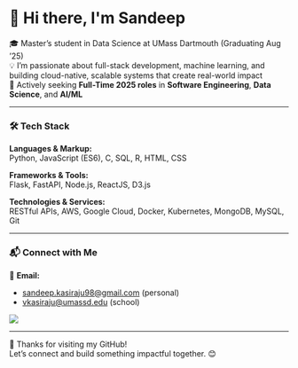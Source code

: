 # 👋 Hi there, I'm Sandeep

🎓 Master’s student in Data Science at UMass Dartmouth (Graduating Aug ’25)  
💡 I’m passionate about full-stack development, machine learning, and building cloud-native, scalable systems that create real-world impact  
🚀 Actively seeking **Full-Time 2025 roles** in **Software Engineering**, **Data Science**, and **AI/ML**

---

### 🛠 Tech Stack

**Languages & Markup:**  
Python, JavaScript (ES6), C, SQL, R, HTML, CSS  

**Frameworks & Tools:**  
Flask, FastAPI, Node.js, ReactJS, D3.js  

**Technologies & Services:**  
RESTful APIs, AWS, Google Cloud, Docker, Kubernetes, MongoDB, MySQL, Git

---

### 📬 Connect with Me

📧 **Email:**  
<ul>
  <li><a href="mailto:sandeep.kasiraju98@gmail.com">sandeep.kasiraju98@gmail.com</a> (personal)</li>
  <li><a href="mailto:vkasiraju@umassd.edu">vkasiraju@umassd.edu</a> (school)</li>
</ul>

<a href="https://www.linkedin.com/in/sandeep-kasiraju-ba9176177/" target="_blank">
  <img src="https://img.shields.io/badge/LinkedIn-0077B5?style=for-the-badge&logo=linkedin&logoColor=white" />
</a>

<br/>

---

💬 Thanks for visiting my GitHub!  
Let’s connect and build something impactful together. 😊
